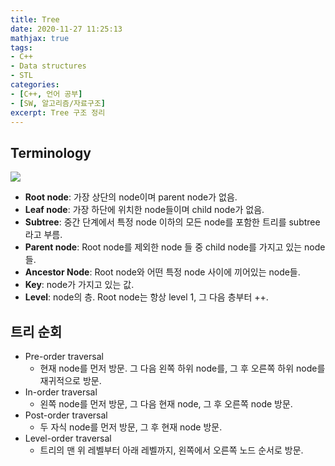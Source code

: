 ```yaml
---
title: Tree
date: 2020-11-27 11:25:13
mathjax: true
tags: 
- C++
- Data structures
- STL
categories: 
- [C++, 언어 공부]
- [SW, 알고리즘/자료구조]
excerpt: Tree 구조 정리
---
```


## Terminology

![](https://www.softwaretestinghelp.com/wp-content/qa/uploads/2019/08/1-tree-and-its-various-parts.png)

- **Root node**: 가장 상단의 node이며 parent node가 없음.
- **Leaf node**: 가장 하단에 위치한 node들이며 child node가 없음.
- **Subtree**: 중간 단계에서 특정 node 이하의 모든 node를 포함한 트리를 subtree라고 부름.
- **Parent node**: Root node를 제외한 node 들 중 child node를 가지고 있는 node들. 
- **Ancestor Node**: Root node와 어떤 특정 node 사이에 끼어있는 node들. 
- **Key**: node가 가지고 있는 값.
- **Level**: node의 층. Root node는 항상 level 1, 그 다음 층부터 ++.

## 트리 순회 

- Pre-order traversal
  - 현재 node를 먼저 방문. 그 다음 왼쪽 하위 node를, 그 후 오른쪽 하위 node를 재귀적으로 방문.
- In-order traversal
  - 왼쪽 node를 먼저 방문, 그 다음 현재 node, 그 후 오른쪽 node 방문.
- Post-order traversal
  - 두 자식 node를 먼저 방문, 그 후 현재 node 방문.
- Level-order traversal
  - 트리의 맨 위 레벨부터 아래 레벨까지, 왼쪽에서 오른쪽 노드 순서로 방문.